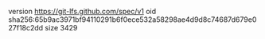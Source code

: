 version https://git-lfs.github.com/spec/v1
oid sha256:65b9ac3971bf94110291b6f0ece532a58298ae4d9d8c74687d679e027f18c2dd
size 3429

